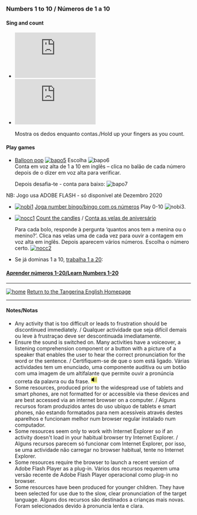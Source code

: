 ### Numbers 1 to 10  / Números de 1 a 10

#### Sing and count

* <iframe width="220" height="124" src="https://www.youtube.com/embed/diMJIlv-4N0" frameborder="0" allow="accelerometer; autoplay; clipboard-write; encrypted-media; gyroscope; picture-in-picture" allowfullscreen></iframe>  

* <iframe width="220" height="124" src="https://www.youtube.com/embed/KZPBpDdePO0" frameborder="0" allow="accelerometer; autoplay; clipboard-write; encrypted-media; gyroscope; picture-in-picture" allowfullscreen></iframe>  

   Mostra os dedos enquanto contas./Hold up your fingers as you count.
   
#### Play games

* [Balloon pop](http://www.sheppardsoftware.com/mathgames/earlymath/BalloonCount10.htm)  [![bapo5](https://1blockatatime.github.io/English/images/bapo5.PNG)](http://www.sheppardsoftware.com/mathgames/earlymath/BalloonCount10.htm) Escolha ![bapo6](https://1blockatatime.github.io/English/images/bapo6.PNG)  
  Conta em voz alta de 1 a 10 em inglês – clica no balão de cada número depois de o dizer em voz alta para verificar.  
  
  Depois desafia-te - conta para baixo: ![bapo7](https://1blockatatime.github.io/English/images/bapo7.PNG)  

NB: Jogo usa ADOBE FLASH - só disponível até Dezembro 2020  

* [![nobi1](https://1blockatatime.github.io/English/images/nobi1.PNG)](http://www.abcya.com/number_bingo.htm) [Joga number bingo/bingo com os números](http://www.abcya.com/number_bingo.htm)
   Play 0-10  ![nobi3](https://1blockatatime.github.io/English/images/nobi3.PNG).

* [![nocc1](https://1blockatatime.github.io/English/images/nocc1.PNG)](http://www.abcya.com/kindergarten_counting.htm) [Count the candles](http://www.abcya.com/kindergarten_counting.htm) / [Conta as velas de aniversário](http://www.abcya.com/kindergarten_counting.htm)  

   Para cada bolo, responde à pergunta ‘quantos anos tem a menina ou o menino?’. Clica nas velas uma de cada vez para ouvir a contagem em voz alta em inglês. Depois aparecem vários números. Escolha o número certo. [![nocc2](https://1blockatatime.github.io/English/images/nocc2.PNG)](http://www.abcya.com/kindergarten_counting.htm)  

* Se já dominas 1 a 10, [trabalha 1 a 20](https://tangerina-pt.github.io/English/Number_B_II):  
#### [Aprender números 1-20/Learn Numbers 1-20](https://tangerina-pt.github.io/English/Number_B_II)  

***
[![home](https://1blockatatime.github.io/English/images/home.PNG)](https://tangerina-pt.github.io/English) [Return to the Tangerina English Homepage](https://tangerina-pt.github.io/English)

***

#### Notes/Notas
* Any activity that is too difficult or leads to frustration should be discontinued immediately. / Qualquer actividade que seja difícil demais ou leve à frustraçao deve ser descontinuada imediatamente.
* Ensure the sound is switched on. Many activities have a voiceover, a listening comprehension component or a button with a picture of a speaker that enables the user to hear the correct pronunciation for the word or the sentence. / Certifiquem-se de que o som está ligado. Várias actividades tem um enunciado, uma componente auditiva ou um botão com uma imagem de um altifalante que permite ouvir a pronúncia correta da palavra ou da frase. ![spkr2](/images/spkr2.PNG)
* Some resources, produced prior to the widespread use of tablets and smart phones, are not formatted for or accessible via these devices and are best accessed via an internet browser on a computer. / Alguns recursos foram produzidos antes do uso ubíquo de tablets e smart phones, não estando formatados para nem acessíveis através destes aparelhos e funcionam melhor num browser regular instalado num computador.
* Some resources seem only to work with Internet Explorer so if an activity doesn't load in your habitual browser try Internet Explorer. / Alguns recursos parecem só funcionar com Internet Explorer, por isso, se uma actividade não carregar no browser habitual, tente no Internet Explorer.
* Some resources require the browser to launch a recent version of Adobe Flash Player as a plug-in. Vários dos recursos requerem uma versão recente de Adobe Flash Player operacional como plug-in no browser.
* Some resources have been produced for younger children. They have been selected for use due to the slow, clear pronunciation of the target language. Alguns dos recursos são destinados a crianças mais novas. Foram selecionados devido à pronuncia lenta e clara.
